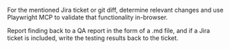 For the mentioned Jira ticket or git diff, determine relevant changes and use Playwright MCP to validate that functionality in-browser.

Report finding back to a QA report in the form of a .md file, and if a Jira ticket is included, write the testing results back to the ticket.
